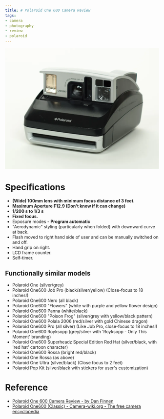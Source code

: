 ```yaml
---
title: # Polaroid One 600 Camera Review
tags:
- camera
- photography
- review
- polaroid
---
```



![](photography/Cameras_Research/Polaroid/attachments/Pasted%20image%2020230330195707.png)

# Specifications

- **(Wide) 100mm lens with minimum focus distance of 3 feet.**
- **Maximum Aperture F12.9 (Don't know if it can change)**
- **1/200 s to 1/3 s**
- **Fixed focus.**
- Exposure modes - **Program automatic**
- "Aerodynamic" styling (particularly when folded) with downward curve at back.
- Flash moved to right hand side of user and can be manually switched on and off.
- Hand grip on right.
- LCD frame counter.
- Self-timer.

## Functionally similar models

-   Polaroid One (silver/grey)
-   Polaroid One600 Job Pro (black/silver/yellow) (Close-focus to 18 inches!)
-   Polaroid One600 Nero (all black)
-   Polaroid One600 "Flowers" (white with purple and yellow flower design)
-   Polaroid One600 Panna (white/black)
-   Polaroid One600 "Poison Frog" (silver/grey with yellow/black pattern)
-   Polaroid One600 Polala 2006 (red/silver with gold Chinese dragon)
-   Polaroid One600 Pro (all silver) (Like Job Pro, close-focus to 18 inches!)
-   Polaroid One600 Royksopp (grey/silver with 'Royksopp - Only This Moment' branding)
-   Polaroid One600 Superheadz Special Edition Red Hat (silver/black, with 'red hat' cartoon character)
-   Polaroid One600 Rossa (bright red/black)
-   Polaroid One Rossa (as above)
-   Polaroid One Ultra (silver/black) (Close focus to 2 feet)
-   Polaroid Pop Kit (silver/black with stickers for user's customization)

# Reference

* [Polaroid One 600 Camera Review - by Dan Finnen](https://danfinnen.com/review/polaroid-one-600-camera-review/)
* [Polaroid One600 (Classic) - Camera-wiki.org - The free camera encyclopedia](http://camera-wiki.org/wiki/Polaroid_One600_(Classic))
